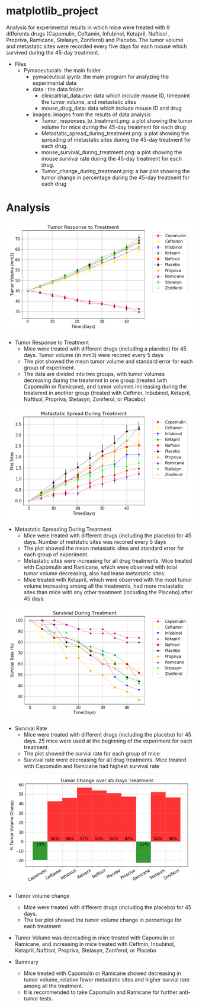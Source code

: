 # matplotlib_project
Analysis for experimental results in which mice were treated with 9 differents drugs (Capomulin, Ceftamin, Infubinol, Ketapril, Naftisol , Propriva, Ramicane, Stelasyn, Zoniferol) and Placebo. The tumor volume and metastatic sites were recorded every five days for each mouse which survived during the 45-day treatment.

* Files
  * Pymaceutucals: the main folder
     * pymaceutical.ipynb: the main program for analyzing the experimental data
     * data : the data folder
        * clinicaltrial_data.csv: data which include mouse ID, timepoint the tumor volume, and metastatic sites 
        * mouse_drug_data: data which include mouse ID and drug
     * images: images from the results of data analysis
        * Tumor_responses_to_treatment.png: a plot showing the tumor volume for mice during the 45-day treatment for each drug
        * Metastatic_spread_during_treatment.png: a plot showing the spreading of metastatic sites during the 45-day treatment for each drug.
        * mouse_survival_during_treatment.png: a plot showing the mouse survival rate during the 45-day treatment for each drug.
        * Tumor_change_during_treatment.png: a bar plot showing the tumor change in percentage during the 45-day treatment for each drug

# Analysis

![](Pymaceuticals/images/Tumor_responses_to_treatment.png)

* Tumor Response to Treatment
  * Mice were treated with different drugs (including a placebo) for 45 days. Tumor volume (in mm3) were recored every 5 days
  * The plot showed the mean tumor volume and standard error for each group of experiment.
  * The data are divided into two groups, with tumor volumes decreasing during the treatemnt in one group (treated iwth Capomulin or Ramicane), and tumor volumes increasing during the treatemnt in another group (treated with Ceftmin, Inbubinol, Ketapril, Naftisol, Propriva, Stelasyn, Zoniferol, or Placebo)


![](Pymaceuticals/images/Matastatic_spread_during_treatment.png)

* Metastatic Spreading During Treatment
  * Mice were treated with different drugs (including the placebo) for 45 days. Number of metstatic sites was recored every 5 days
  * The plot showed the mean metastatic sites and standard error for each group of experiment.
  * Metastatic sites were increasing for all drug treatments. Mice treated with Capomulin and Ramicane, which were observed with total tumor volume decreasing, also had lease metastatic sites.
  * Mice treated with Ketapril, which were observed with the most tumor volume increasing among all the treatments, had more metastatic sites than mice with any other treatment (including the Placebo) after 45 days.

![](Pymaceuticals/images/mouse_survival_during_treatment.png)  

* Survival Rate
  * Mice were treated with different drugs (including the placebo) for 45 days. 25 mice were used at the beginning of the experiment for each treatment. 
  * The plot showed the survial rate for each group of mice
  * Survival rate were decreasing for all drug treatments. Mice treated with Capomulin and Ramicane had highest survival rate

![](Pymaceuticals/images/Tumor_change_during_treatment.png) 

* Tumor volume change 
  * Mice were treated with different drugs (including the placebo) for 45 days. 
  * The bar plot showed the tumor volume change in percentage for each treatment
 * Tumor Volume was decreading in mice treated with Capomulin or Ramicane, and increasing in mice treated with Ceftmin, Inbubinol, Ketapril, Naftisol, Propriva, Stelasyn, Zoniferol, or Placebo 

* Summary
  * Mice treated with Capomulin or Ramicane showed decreasing in tumor volume, relative fewer metastatic sites and higher survial rate among all the treatment. 
  * It is recommended to take Capomulin and Ramicane for further anti-tumor tests. 

